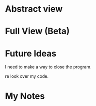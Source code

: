 # Abstract view

# Full View (Beta)

# Future Ideas
I need to make a way to close the program.

re look over my code.



# My Notes
